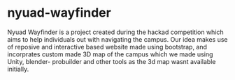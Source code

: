 # nyuad-wayfinder


Nyuad Wayfinder is a project created during the hackad competition which aims to  help individuals out with navigating the campus. Our idea makes use of reposive and interactive based website made using bootstrap, and incorprates custom made 3D map of the campus which we made using Unity, blender- probuilder and other tools as the 3d map wasnt available initially.
